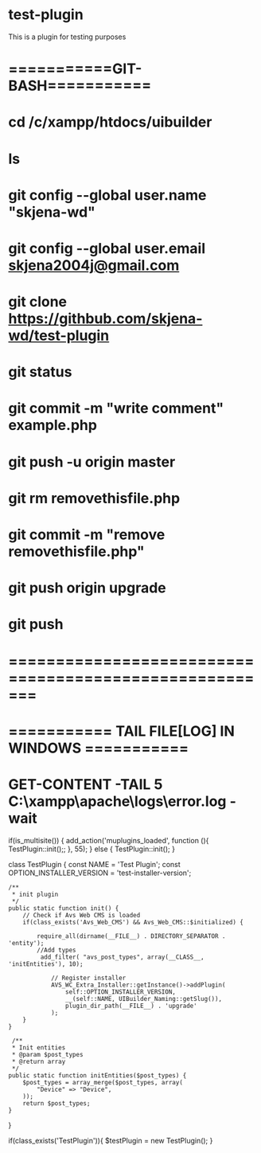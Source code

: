# test-plugin
This is a plugin for testing purposes


# ===========GIT-BASH===========
# cd /c/xampp/htdocs/uibuilder
# ls
# git config --global user.name "skjena-wd"
# git config --global user.email skjena2004j@gmail.com
# git clone https://githbub.com/skjena-wd/test-plugin
# git status
# git commit -m "write comment" example.php
# git push -u origin master
# git rm removethisfile.php
# git commit -m "remove removethisfile.php"
# git push origin upgrade
# git push
# =======================================================

# =========== TAIL FILE[LOG] IN WINDOWS ===========
#  GET-CONTENT  -TAIL 5 C:\xampp\apache\logs\error.log -wait


if(is_multisite()) {
    add_action('muplugins_loaded', function (){
        TestPlugin::init();;
    }, 55);
} else {
    TestPlugin::init();
}

class TestPlugin {
    const NAME = 'Test Plugin';
	const OPTION_INSTALLER_VERSION = 'test-installer-version';		

	/**
	 * init plugin
	 */
	public static function init() {
		// Check if Avs Web CMS is loaded
		if(class_exists('Avs_Web_CMS') && Avs_Web_CMS::$initialized) {

			require_all(dirname(__FILE__) . DIRECTORY_SEPARATOR . 'entity');
			//Add types	
			 add_filter( "avs_post_types", array(__CLASS__, 'initEntities'), 10);  		

				// Register installer
				AVS_WC_Extra_Installer::getInstance()->addPlugin(
					self::OPTION_INSTALLER_VERSION,
					__(self::NAME, UIBuilder_Naming::getSlug()),
					plugin_dir_path(__FILE__) . 'upgrade'
				);
		}
	}

	 /**
     * Init entities
     * @param $post_types
     * @return array
     */	
	public static function initEntities($post_types) {
        $post_types = array_merge($post_types, array(
            "Device" => "Device",
        ));
        return $post_types;
    }		

}


if(class_exists('TestPlugin')){
	$testPlugin = new TestPlugin();
}
